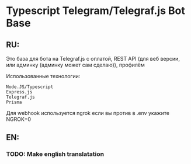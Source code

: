# Typescript Telegram/Telegraf.js Bot Base

## RU:
Это база для бота на Telegraf.js с оплатой, REST API (для веб версии, или админку (админку может сам сделаю)), профилём

Использованные технологии:
```
Node.JS/Typescript
Express.js
Telegraf.js
Prisma
```

Для webhook используется ngrok если вы против в .env укажите NGROK=0

## EN:
### TODO: Make english translatation